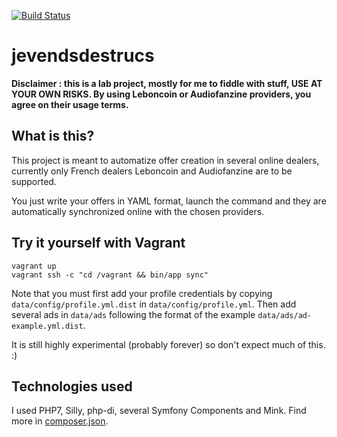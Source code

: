 [![Build Status](https://travis-ci.org/tentacode/jevendsdestrucs.svg?branch=master)](https://travis-ci.org/tentacode/jevendsdestrucs)

# jevendsdestrucs

**Disclaimer : this is a lab project, mostly for me to fiddle with stuff, USE AT YOUR OWN RISKS. By using Leboncoin or Audiofanzine providers, you agree on their usage terms.**

## What is this?

This project is meant to automatize offer creation in several online dealers, currently only French dealers Leboncoin and Audiofanzine are to be supported.

You just write your offers in YAML format, launch the command and they are automatically synchronized online with the chosen providers.

## Try it yourself with Vagrant

```
vagrant up
vagrant ssh -c "cd /vagrant && bin/app sync"
```

Note that you must first add your profile credentials by copying `data/config/profile.yml.dist` in `data/config/profile.yml`. Then add several ads in `data/ads` following the format of the example `data/ads/ad-example.yml.dist`.

It is still highly experimental (probably forever) so don't expect much of this. :)

## Technologies used

I used PHP7, Silly, php-di, several Symfony Components and Mink. Find more in [composer.json](composer.json).
